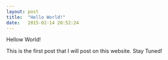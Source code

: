 ```yaml
---
layout: post
title:  "Hello World!"
date:   2015-02-14 20:52:24
---
```

Hellow World!

This is the first post that I will post on this website. Stay Tuned!
